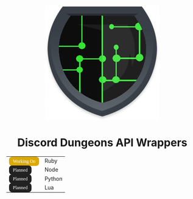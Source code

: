 <style>
@import url(https://fonts.googleapis.com/css?family=Lato:300italic,700italic,300,700);
.b:before {
  font-family: Monaco, Bitstream Vera Sans Mono, Lucida Console, Terminal;
  font-size: 12px;
  overflow-x: auto;
  overflow-y: auto;
  padding: 5px 10px;
  color: #fff;
  -webkit-border-radius: 8px;
  -moz-border-radius: 8px;
  -ms-border-radius: 8px;
  -o-border-radius: 8px;
  border-radius: 8px;
}
div {
  display: block;
  margin: auto;
  width: 1%;
  white-space: pre-line;
  box-shadow: 10px 10px 5px #888888;
  padding: 10px 0px;
  -webkit-border-radius: 8px;
  -moz-border-radius: 8px;
  -ms-border-radius: 8px;
  -o-border-radius: 8px;
  border-radius: 8px;
}
.b0:before {
  content: "Planned";
  background: #222222;
}
.b1:before {
  content: "Working On";
  background: #DBA901;
}
.b2:before {
  content: "Finished";
  background: #04B404;
}
</style>

<center><img alt="API Icon" src="https://raw.githubusercontent.com/DiscordDungeons/api/master/image.jpeg"></center>
<h1 align="center">Discord Dungeons API Wrappers</h1>

<table style="margin: auto;">
<tr>
<td><code class="b b1"></code></td>
<td>Ruby</td>
</tr>
<tr>
<td><code class="b b0"></code></td>
<td>Node</td>
</tr>
<tr>
<td><code class="b b0"></code></td>
<td>Python</td>
</tr>
<tr>
<td><code class="b b0"></code></td>
<td>Lua</td>
</tr>
</table>

